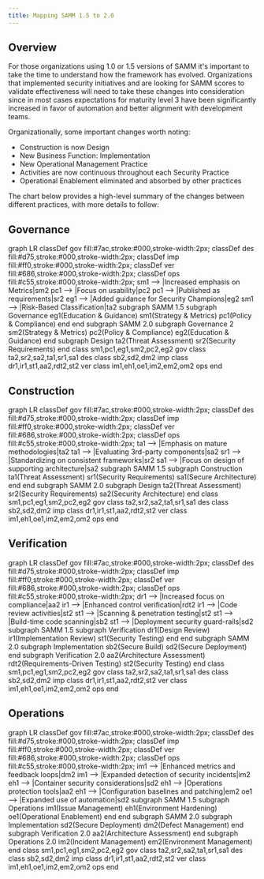 ```yaml
---
title: Mapping SAMM 1.5 to 2.0
---
```

## Overview

For those organizations using 1.0 or 1.5 versions of SAMM it's important to take the time to understand how the framework has evolved.  Organizations that implemented security initiatives and are looking for SAMM scores to validate effectiveness will need to take these changes into consideration since in most cases expectations for maturity level 3 have been significantly increased in favor of automation and better alignment with development teams.

Organizationally, some important changes worth noting:

- Construction is now Design
- New Business Function: Implementation
- New Operational Management Practice
- Activities are now continuous throughout each Security Practice
- Operational Enablement eliminated and absorbed by other practices

The chart below provides a high-level summary of the changes between different practices, with more details to follow:

<script src="https://cdn.jsdelivr.net/npm/mermaid@8.4.0/dist/mermaid.min.js"></script>
<script>mermaid.initialize({startOnLoad:true});</script>

## Governance

<div class="mermaid">
    graph LR
    classDef gov fill:#7ac,stroke:#000,stroke-width:2px;
    classDef des fill:#d75,stroke:#000,stroke-width:2px;
    classDef imp fill:#ff0,stroke:#000,stroke-width:2px;
    classDef ver fill:#686,stroke:#000,stroke-width:2px;
    classDef ops fill:#c55,stroke:#000,stroke-width:2px;
    sm1 --> |Increased emphasis on Metrics|sm2
    pc1 --> |Focus on usability|pc2
    pc1 --> |Published as requirements|sr2
    eg1 --> |Added guidance for Security Champions|eg2
    sm1 --> |Risk-Based Classification|ta2
    subgraph SAMM 1.5
        subgraph Governance
            eg1(Education & Guidance)
            sm1(Strategy & Metrics)
            pc1(Policy & Compliance)
        end
    end
    subgraph SAMM 2.0
    subgraph Governance 2
        sm2(Strategy & Metrics)
        pc2(Policy & Compliance)
        eg2(Education & Guidance)
    end
    subgraph Design
        ta2(Threat Assessment)
        sr2(Security Requirements)
    end
    class sm1,pc1,eg1,sm2,pc2,eg2 gov
    class ta2,sr2,sa2,ta1,sr1,sa1 des
    class sb2,sd2,dm2 imp
    class dr1,ir1,st1,aa2,rdt2,st2 ver
    class im1,eh1,oe1,im2,em2,om2 ops
    end
</div>


## Construction
<div class="mermaid">
graph LR
    classDef gov fill:#7ac,stroke:#000,stroke-width:2px;
    classDef des fill:#d75,stroke:#000,stroke-width:2px;
    classDef imp fill:#ff0,stroke:#000,stroke-width:2px;
    classDef ver fill:#686,stroke:#000,stroke-width:2px;
    classDef ops fill:#c55,stroke:#000,stroke-width:2px;
    ta1 --> |Emphasis on mature methodologies|ta2
    ta1 --> |Evaluating 3rd-party components|sa2
    sr1 --> |Standardizing on consistent frameworks|sr2
    sa1 --> |Focus on design of supporting architecture|sa2
    subgraph SAMM 1.5
        subgraph Construction
            ta1(Threat Assessment)
            sr1(Security Requirements)
            sa1(Secure Architecture)
        end
    end
    subgraph SAMM 2.0
    subgraph Design
        ta2(Threat Assessment)
        sr2(Security Requirements)
        sa2(Security Architecture)
    end
    class sm1,pc1,eg1,sm2,pc2,eg2 gov
    class ta2,sr2,sa2,ta1,sr1,sa1 des
    class sb2,sd2,dm2 imp
    class dr1,ir1,st1,aa2,rdt2,st2 ver
    class im1,eh1,oe1,im2,em2,om2 ops
end
</div>

## Verification
<div class="mermaid">
graph LR
    classDef gov fill:#7ac,stroke:#000,stroke-width:2px;
    classDef des fill:#d75,stroke:#000,stroke-width:2px;
    classDef imp fill:#ff0,stroke:#000,stroke-width:2px;
    classDef ver fill:#686,stroke:#000,stroke-width:2px;
    classDef ops fill:#c55,stroke:#000,stroke-width:2px;
    dr1 --> |Increased focus on compliance|aa2
    ir1 --> |Enhanced control verification|rdt2
    ir1 --> |Code review activities|st2
    st1 --> |Scanning & penetration testing|st2
    st1 --> |Build-time code scanning|sb2
    st1 --> |Deployment security guard-rails|sd2
    subgraph SAMM 1.5
        subgraph Verification
            dr1(Design Review)
            ir1(Implementation Review)
            st1(Security Testing)
        end
    end
    subgraph SAMM 2.0
    subgraph Implementation
        sb2(Secure Build)
        sd2(Secure Deployment)
    end
    subgraph Verification 2.0
        aa2(Architecture Assessment)
        rdt2(Requirements-Driven Testing)
        st2(Security Testing)
    end
    class sm1,pc1,eg1,sm2,pc2,eg2 gov
    class ta2,sr2,sa2,ta1,sr1,sa1 des
    class sb2,sd2,dm2 imp
    class dr1,ir1,st1,aa2,rdt2,st2 ver
    class im1,eh1,oe1,im2,em2,om2 ops
    end
</div>

## Operations
<div class="mermaid">
graph LR
    classDef gov fill:#7ac,stroke:#000,stroke-width:2px;
    classDef des fill:#d75,stroke:#000,stroke-width:2px;
    classDef imp fill:#ff0,stroke:#000,stroke-width:2px;
    classDef ver fill:#686,stroke:#000,stroke-width:2px;
    classDef ops fill:#c55,stroke:#000,stroke-width:2px;
    im1 --> |Enhanced metrics and feedback loops|dm2
    im1 --> |Expanded detection of security incidents|im2
    eh1 --> |Container security considerations|sd2
    eh1 --> |Operations protection tools|aa2
    eh1 --> |Configuration baselines and patching|em2
    oe1 --> |Expanded use of automation|sd2
    subgraph SAMM 1.5
        subgraph Operations
            im1(Issue Management)
            eh1(Environment Hardening)
            oe1(Operational Enablement)
        end
    end
    subgraph SAMM 2.0
    subgraph Implementation
        sd2(Secure Deployment)
        dm2(Defect Management)
    end
    subgraph Verification 2.0
        aa2(Architecture Assessment)
    end
    subgraph Operations 2.0
        im2(Incident Management)
        em2(Environment Management)
    end
    class sm1,pc1,eg1,sm2,pc2,eg2 gov
    class ta2,sr2,sa2,ta1,sr1,sa1 des
    class sb2,sd2,dm2 imp
    class dr1,ir1,st1,aa2,rdt2,st2 ver
    class im1,eh1,oe1,im2,em2,om2 ops
end
</div>